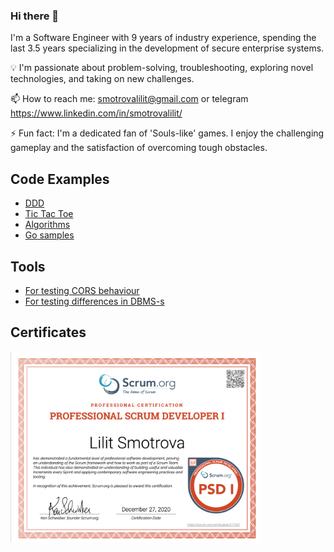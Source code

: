 ### Hi there 👋

<!--
**SmotrovaLilit/SmotrovaLilit** is a ✨ _special_ ✨ repository because its `README.md` (this file) appears on your GitHub profile.

Here are some ideas to get you started:

- 🔭 I’m currently working on ...
- 🌱 I’m currently learning ...
- 👯 I’m looking to collaborate on ...
- 🤔 I’m looking for help with ...
- 💬 Ask me about ...
- 📫 How to reach me: ...
- 😄 Pronouns: ...
- ⚡ Fun fact: ...
-->

I'm a Software Engineer with 9 years of industry experience, spending the last 3.5 years specializing in the development of secure enterprise systems.

💡 I'm passionate about problem-solving, troubleshooting, exploring novel technologies, and taking on new challenges.

📫 How to reach me: [smotrovalilit@gmail.com](mailto:smotrovalilit@gmail.com) or telegram https://www.linkedin.com/in/smotrovalilit/

⚡ Fun fact: I'm a dedicated fan of 'Souls-like' games. I enjoy the challenging gameplay and the satisfaction of overcoming tough obstacles.

## Code Examples
- [DDD](https://github.com/SmotrovaLilit/golang-reference-application)
- [Tic Tac Toe](https://github.com/SmotrovaLilit/tictactoe)
- [Algorithms](https://github.com/SmotrovaLilit/kata)
- [Go samples](https://github.com/SmotrovaLilit/go-samples)

## Tools
- [For testing CORS behaviour](https://github.com/SmotrovaLilit/cors-sandbox)
- [For testing differences in DBMS-s](https://github.com/SmotrovaLilit/sql-sandbox)

## Certificates

<a href="https://www.scrum.org/user/765177">
  <img align="left" src="ProfessionalScrumDeveloperI.png" alt="Professional Scrum Developer I" width="400" />
</a>






